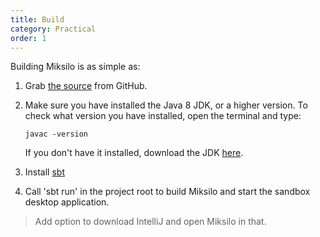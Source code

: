 ```yaml
---
title: Build
category: Practical
order: 1
---
```


Building Miksilo is as simple as:

1. Grab [the source](https://github.com/keyboardDrummer/Miksilo) from GitHub.
1. Make sure you have installed the Java 8 JDK, or a higher version. To check what version you have installed, open the terminal and type:

   `javac -version`

   If you don't have it installed, download the JDK <a href="http://www.oracle.com/technetwork/java/javase/downloads/index.html">here</a>.
1. Install <a href="http://www.scala-sbt.org/">sbt</a>
1. Call 'sbt run' in the project root to build Miksilo and start the sandbox desktop application.

> Add option to download IntelliJ and open Miksilo in that.

